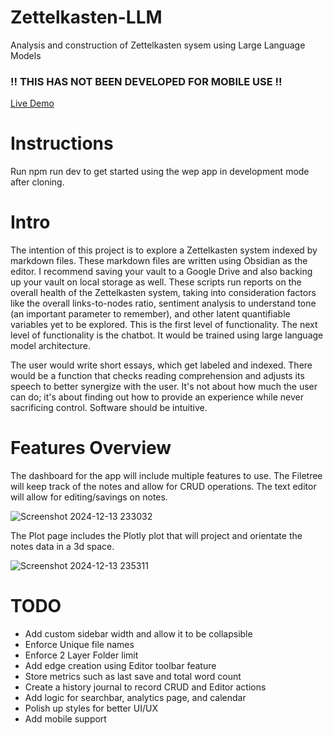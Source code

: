 # Zettelkasten-LLM
Analysis and construction of Zettelkasten sysem using Large Language Models

### !! THIS HAS NOT BEEN DEVELOPED FOR MOBILE USE !!

[Live Demo](https://zettelkasten-llm.vercel.app/)

# Instructions

Run npm run dev to get started using the wep app in development mode after cloning.

# Intro
The intention of this project is to explore a Zettelkasten system indexed by markdown files. These markdown files are written using Obsidian as the editor. I recommend saving your vault to a Google Drive and also backing up your vault on local storage as well. These scripts run reports on the overall health of the Zettelkasten system, taking into consideration factors like the overall links-to-nodes ratio, sentiment analysis to understand tone (an important parameter to remember), and other latent quantifiable variables yet to be explored. This is the first level of functionality. The next level of functionality is the chatbot. It would be trained using large language model architecture.

The user would write short essays, which get labeled and indexed. There would be a function that checks reading comprehension and adjusts its speech to better synergize with the user. It's not about how much the user can do; it's about finding out how to provide an experience while never sacrificing control. Software should be intuitive.

# Features Overview

The dashboard for the app will include multiple features to use. The Filetree will keep track of the notes and allow for CRUD operations. The text editor will allow for editing/savings on notes.

![Screenshot 2024-12-13 233032](https://github.com/user-attachments/assets/390b1a44-bf75-4cc9-8669-fb625afcecef)

The Plot page includes the Plotly plot that will project and orientate the notes data in a 3d space.

![Screenshot 2024-12-13 235311](https://github.com/user-attachments/assets/97213785-14bf-4735-99f2-fa0f17dd0271)

# TODO
- Add custom sidebar width and allow it to be collapsible
- Enforce Unique file names
- Enforce 2 Layer Folder limit
- Add edge creation using Editor toolbar feature
- Store metrics such as last save and total word count
- Create a history journal to record CRUD and Editor actions
- Add logic for searchbar, analytics page, and calendar
- Polish up styles for better UI/UX
- Add mobile support
